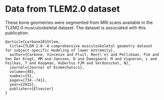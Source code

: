 # Data from TLEM2.0 dataset
These bone geometries were segmented from MRI scans available in the TLEM2.0 musculoskeletal dataset.
The dataset is associated with this publication:
```
@article{carbone2015tlem,
  title={TLEM 2.0--A comprehensive musculoskeletal geometry dataset for subject-specific modeling of lower extremity},
  author={Carbone, Vincenzo and Fluit, Ren{\'e} and Pellikaan, Pim and Van Der Krogt, MM and Janssen, D and Damsgaard, M and Vigneron, L and Feilkas, T and Koopman, Hubertus FJM and Verdonschot, N},
  journal={Journal of biomechanics},
  volume={48},
  number={5},
  pages={734--741},
  year={2015},
  publisher={Elsevier}
}
```

